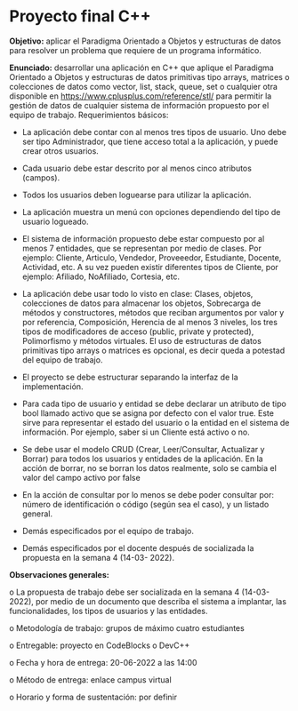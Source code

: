 # Proyecto final C++

**Objetivo:** aplicar el Paradigma Orientado a Objetos y estructuras de datos para resolver un problema
que requiere de un programa informático.

**Enunciado:** desarrollar una aplicación en C++ que aplique el Paradigma Orientado a Objetos y
estructuras de datos primitivas tipo arrays, matrices o colecciones de datos como vector, list, stack,
queue, set o cualquier otra disponible en https://www.cplusplus.com/reference/stl/ para permitir la
gestión de datos de cualquier sistema de información propuesto por el equipo de trabajo.
Requerimientos básicos:

* La aplicación debe contar con al menos tres tipos de usuario. Uno debe ser tipo Administrador,
que tiene acceso total a la aplicación, y puede crear otros usuarios.

* Cada usuario debe estar descrito por al menos cinco atributos (campos).

* Todos los usuarios deben loguearse para utilizar la aplicación.

* La aplicación muestra un menú con opciones dependiendo del tipo de usuario logueado.

* El sistema de información propuesto debe estar compuesto por al menos 7 entidades, que se
representan por medio de clases. Por ejemplo: Cliente, Articulo, Vendedor, Proveeedor,
Estudiante, Docente, Actividad, etc. A su vez pueden existir diferentes tipos de Cliente, por
ejemplo: Afiliado, NoAfiliado, Cortesia, etc.

* La aplicación debe usar todo lo visto en clase: Clases, objetos, colecciones de datos para
almacenar los objetos, Sobrecarga de métodos y constructores, métodos que reciban
argumentos por valor y por referencia, Composición, Herencia de al menos 3 niveles, los tres
tipos de modificadores de acceso (public, private y protected), Polimorfismo y métodos
virtuales. El uso de estructuras de datos primitivas tipo arrays o matrices es opcional, es decir
queda a potestad del equipo de trabajo.

* El proyecto se debe estructurar separando la interfaz de la implementación.

* Para cada tipo de usuario y entidad se debe declarar un atributo de tipo bool llamado activo que
se asigna por defecto con el valor true. Este sirve para representar el estado del usuario o la
entidad en el sistema de información. Por ejemplo, saber si un Cliente está activo o no.

* Se debe usar el modelo CRUD (Crear, Leer/Consultar, Actualizar y Borrar) para todos los usuarios
y entidades de la aplicación. En la acción de borrar, no se borran los datos realmente, solo se
cambia el valor del campo activo por false

* En la acción de consultar por lo menos se debe poder consultar por: número de identificación o
código (según sea el caso), y un listado general.

* Demás especificados por el equipo de trabajo.

* Demás especificados por el docente después de socializada la propuesta en la semana 4 (14-03-
2022).


**Observaciones generales:**

o La propuesta de trabajo debe ser socializada en la semana 4 (14-03-2022), por medio de un
documento que describa el sistema a implantar, las funcionalidades, los tipos de usuarios y las
entidades.

o Metodología de trabajo: grupos de máximo cuatro estudiantes

o Entregable: proyecto en CodeBlocks o DevC++

o Fecha y hora de entrega: 20-06-2022 a las 14:00

o Método de entrega: enlace campus virtual

o Horario y forma de sustentación: por definir
